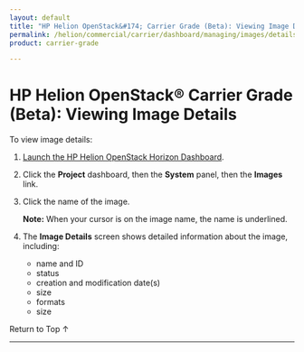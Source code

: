 ```yaml
---
layout: default
title: "HP Helion OpenStack&#174; Carrier Grade (Beta): Viewing Image Details"
permalink: /helion/commercial/carrier/dashboard/managing/images/details/
product: carrier-grade

---
```

<!--UNDER REVISION-->

<script>

function PageRefresh {
onLoad="window.refresh"
}

PageRefresh();

</script>

<!-- <p style="font-size: small;"> <a href="/helion/commercial/carrier/ga1/install/">&#9664; PREV</a> | <a href="/helion/commercial/carrier/ga1/install-overview/">&#9650; UP</a> | <a href="/helion/commercial/carrier/ga1/">NEXT &#9654;</a></p> -->

# HP Helion OpenStack&#174; Carrier Grade (Beta): Viewing Image Details

To view image details:
1. [Launch the HP Helion OpenStack Horizon Dashboard](/helion/openstack/carrier/dashboard/login/).

2. Click the **Project** dashboard, then the **System** panel, then the **Images** link.

3. Click the name of the image.

	**Note:** When your cursor is on the image name, the name is underlined.

4. The **Image Details** screen shows detailed information about the image, including:

	* name and ID
	* status
	* creation and modification date(s)
	* size
	* formats
	* size

<p><a href="#top" style="padding:14px 0px 14px 0px; text-decoration: none;"> Return to Top &#8593; </a></p>


----
